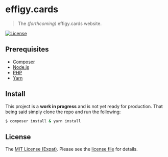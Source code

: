 effigy.cards
============
> The _(forthcoming)_ effigy.cards website.

[![License][LICENSE BADGE]](LICENSE.md)

Prerequisites
-------------
- [Composer](https://getcomposer.org/)
- [Node.js](https://nodejs.org/)
- [PHP](http://php.net/)
- [Yarn](https://yarnpkg.com/)

Install
-------
This project is a __work in progress__ and is not yet ready for production.
That being said simply clone the repo and run the following:

```sh
$ composer install & yarn install
```

License
-------
The [MIT License (Expat)][LICENSE OSI PAGE]. Please see the [license file](LICENSE.md) for details.

[LICENSE BADGE]: https://img.shields.io/badge/license-MIT%20License-blue.svg?style=flat-square
[LICENSE OSI PAGE]: https://opensource.org/licenses/MIT
